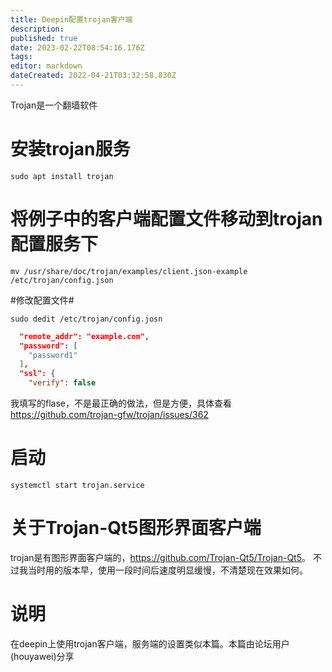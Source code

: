```yaml
---
title: Deepin配置trojan客户端
description: 
published: true
date: 2023-02-22T08:54:16.176Z
tags: 
editor: markdown
dateCreated: 2022-04-21T03:32:58.830Z
---
```


Trojan是一个翻墙软件

# 安装trojan服务
```
sudo apt install trojan
```
# 将例子中的客户端配置文件移动到trojan配置服务下 #
```
mv /usr/share/doc/trojan/examples/client.json-example /etc/trojan/config.json
```
#修改配置文件#
```
sudo dedit /etc/trojan/config.josn
```
```json
  "remote_addr": "example.com",
  "password": [
    "password1"
  ],
  "ssl": {
    "verify": false
```

我填写的flase，不是最正确的做法，但是方便，具体查看<https://github.com/trojan-gfw/trojan/issues/362>

# 启动
```
systemctl start trojan.service
```
# 关于Trojan-Qt5图形界面客户端 #
trojan是有图形界面客户端的，<https://github.com/Trojan-Qt5/Trojan-Qt5>。
不过我当时用的版本早，使用一段时间后速度明显缓慢，不清楚现在效果如何。

# 说明 #
在deepin上使用trojan客户端，服务端的设置类似本篇。本篇由论坛用户(houyawei)分享
